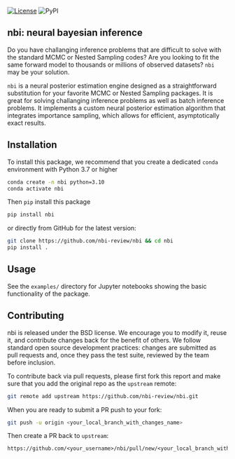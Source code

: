 [![License](https://img.shields.io/badge/License-BSD_3--Clause-blue.svg)](https://opensource.org/licenses/BSD-3-Clause) ![PyPI](https://img.shields.io/pypi/v/nbi)

## nbi: neural bayesian inference

Do you have challanging inference problems that are difficult to solve with the standard MCMC or Nested Sampling codes?
Are you looking to fit the same forward model to thousands or millions of observed datasets?
`nbi` may be your solution. 

`nbi` is a neural posterior estimation engine designed as a straightforward substitution for your favorite MCMC or Nested
Sampling packages. It is great for solving challanging inference problems as well as batch inference problems.
It implements a custom neural posterior estimation algorithm that integrates importance sampling, which allows for
efficient, asymptotically exact results.

## Installation

To install this package, we recommend that you create a dedicated `conda` environment with Python 3.7 or higher

```bash
conda create -n nbi python=3.10
conda activate nbi
```

Then `pip` install this package

```bash
pip install nbi
```

or directly from GitHub for the latest version:

```bash
git clone https://github.com/nbi-review/nbi && cd nbi
pip install .
```

## Usage

See the `examples/` directory for Jupyter notebooks showing the basic functionality of the package.

## Contributing

nbi is released under the BSD license. We encourage you to modify it, reuse it, and contribute changes back for the benefit of others. We follow standard open source development practices: changes are submitted as pull requests and, once they pass the test suite, reviewed by the team before inclusion. 

To contribute back via pull requests, please first fork this report and make sure that you add the original repo as the `upstream` remote:

```bash
git remote add upstream https://github.com/nbi-review/nbi.git
```
When you are ready to submit a PR push to your fork:

```bash
git push -u origin <your_local_branch_with_changes_name>
```

Then create a PR back to `upstream`:

```
https://github.com/<your_username>/nbi/pull/new/<your_local_branch_with_changes_name>
```
